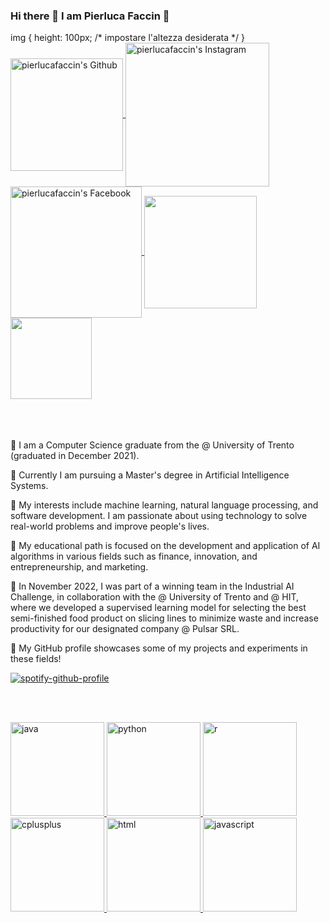 ### Hi there 👋 I am Pierluca Faccin :eyes:
img {
  height: 100px; /* impostare l'altezza desiderata */
}
<a href="https://github.com/pierlucafaccin">
  <img align="center" alt="pierlucafaccin's Github" width="180px" src="https://img.shields.io/badge/GitHub-100000?style=for-the-badge&logo=github&logoColor=white" />
</a>
<a href="https://instagram.com/pierlucafaccin/">
  <img align="center" alt="pierlucafaccin's Instagram" width="230px" src="https://img.shields.io/badge/Instagram-E4405F?style=for-the-badge&logo=instagram&logoColor=white" />
</a>
<a href="https://facebook.com/pierlucafaccin/">
  <img align="center" alt="pierlucafaccin's Facebook" width="210px" src="https://img.shields.io/badge/Facebook-1877F2?style=for-the-badge&logo=facebook&logoColor=white" />
</a>
<a href="https://support.apple.com/macos">
  <img align="center" width="180px" src="https://img.shields.io/badge/mac%20os-000000?style=for-the-badge&logo=apple&logoColor=white" />
</a>
<a href="https://www.apple.com">
  <img align="center" width="130px" src="https://img.shields.io/badge/iOS-000000?style=for-the-badge&logo=ios&logoColor=white" />
</a>
<br/>
<br/>
<br/>
<br/>

:green_book: I am a Computer Science graduate from the @ University of Trento (graduated in December 2021).

:closed_book: Currently I am pursuing a Master's degree in Artificial Intelligence Systems. 

:orange_book: My interests include machine learning, natural language processing, and software development. I am passionate about using technology to solve real-world problems and improve people's lives. 

:notebook: My educational path is focused on the development and application of AI algorithms in various fields such as finance, innovation, and entrepreneurship, and marketing. 

:notebook_with_decorative_cover: In November 2022, I was part of a winning team in the Industrial AI Challenge, in collaboration with the @ University of Trento and @ HIT, where we developed a supervised learning model for selecting the best semi-finished food product on slicing lines to minimize waste and increase productivity for our designated company @ Pulsar SRL. 

:blue_book: My GitHub profile showcases some of my projects and experiments in these fields!

[![spotify-github-profile](https://spotify-github-profile.vercel.app/api/view?uid=wyjacyv8smw3j3lldg3tdt5sq&cover_image=true&theme=natemoo-re&show_offline=false&background_color=ffffff&bar_color=53b14f&bar_color_cover=true)](https://github.com/kittinan/spotify-github-profile)

<br/>
<br/>

<p align="left">
  <a href="https://www.java.com/it/" target="_blank" rel="noreferrer"><img src="https://img.shields.io/badge/Java-ED8B00?style=for-the-badge&logo=java&logoColor=white" alt="java" width="150px"/>
  </a>
  <a href="https://www.python.org" target="_blank" rel="noreferrer"><img src="https://img.shields.io/badge/Python-3776AB?style=for-the-badge&logo=python&logoColor=white" alt="python" width="150px"/>
  </a>
  <a href="https://www.r-project.org" target="_blank" rel="noreferrer"><img src="https://img.shields.io/badge/R-276DC3?style=for-the-badge&logo=r&logoColor=white" alt="r" width="150px"/>
  </a>
    <a href="https://cplusplus.com" target="_blank" rel="noreferrer"><img src="https://img.shields.io/badge/C%2B%2B-00599C?style=for-the-badge&logo=c%2B%2B&logoColor=white" alt="cplusplus" width="150px"/>
  </a>
    <a href="https://html.com" target="_blank" rel="noreferrer"><img src="https://img.shields.io/badge/HTML-239120?style=for-the-badge&logo=html5&logoColor=white" alt="html" width="150px"/>
    <a href="https://www.javascript.com" target="_blank" rel="noreferrer"><img src="https://img.shields.io/badge/JavaScript-323330?style=for-the-badge&logo=javascript&logoColor=F7DF1E" alt="javascript" width="150px"/>
  </a>
</p>
